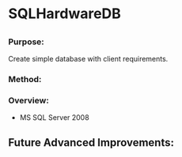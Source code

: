 # SQLHardwareDB
## 


### Purpose:
Create simple database with client requirements.

### Method:



### Overview:
 * MS SQL Server 2008


## Future Advanced Improvements:

